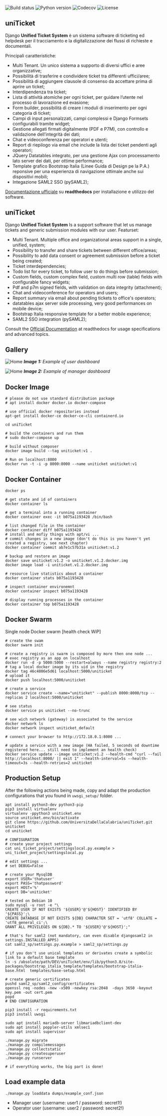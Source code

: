 ![Build status](https://travis-ci.org/UniversitaDellaCalabria/uniTicket.svg?branch=master)
![Python version](https://img.shields.io/badge/license-Apache%202-blue.svg)
![Codecov](https://codecov.io/gh/UniversitadellaCalabria/uniTicket/branch/master/graph/badge.svg)
![License](https://img.shields.io/badge/python-3.7%20%7C%203.8%20%7C%203.9-blue.svg)


uniTicket
---------

Django **Unified Ticket System** è un sistema software di ticketing ed helpdesk per il tracciamento e la digitalizzazione dei flussi di richieste e documentali.

Principali caratteristiche:

- Multi Tenant. Un unico sistema a supporto di diversi uffici e aree organizzative;
- Possibilità di trasferire e condividere ticket tra differenti uffici/aree;
- Possibilità di aggiungere clausole di consenso da accettare prima di aprire un ticket;
- Interdipendenza tra ticket;
- Lista di attività atomiche per ogni ticket, per guidare l’utente nel processo di lavorazione ed evasione;
- Form builder, possibilità di creare i moduli di inserimento per ogni categoria di ticket;
- Campi di input personalzzati, campi complessi e Django Formsets configurabili tramite widget;
- Gestione allegati firmati digitalmente (PDF e P7M), con controllo e validazione dell’integrità dei dati;
- Chat e videoconferenza per operatori e utenti;
- Report di riepilogo via email che include la lista dei ticket pendenti agli operatori;
- JQuery Datatables integrato, per una gestione Ajax con processamento lato server dei dati, per ottime performance;
- Template grafico Bootstrap Italia (Linee Guida di Design pe la P.A.) reponsive per una esperienza di navigazione ottimale anche sui dispositivi mobili;
- Integazione SAML2 SSO (pySAML2);

[Documentazione ufficiale](https://uniticket.readthedocs.io/it/latest/index.html) su **readthedocs** per installazione e utilizzo del software.


uniTicket
---------

Django **Unified Ticket System** Is a support software that let us manage tickets and generic submission modules with our user.
Featurset:

- Multi Tenant. Multiple office and organizational areas support in a single, unified, system;
- Possibility to transfer and share tickets between different office/areas;
- Possibility to add data consent or agreement submission before a ticket being created;
- Ticket interdependencies;
- Todo list for every ticket, to follow user to do things before submission;
- Custom fields, custom complex field, custom multi row (table) fields with configurable fancy widgets;
- Pdf and p7m signed fields, with validation on data integrity (attachment);
- Chat and videoconference for operators and users;
- Report summary via email about pending tickets to office's operators;
- datatables ajax server side processing, very good performances on mobile device;
- Bootstrap Italia responsive template for a better mobile experience;
- SAML2 SSO integration (pySAML2);

Consult the [Official Documentation](https://uniticket.readthedocs.io/it/latest/index.html) at readthedocs for usage specifications and advanced topics.

Gallery
-------

![Home](data/gallery/user_dashboard.png)
_**Image 1:** Example of user dashboard_

![Home](data/gallery/manager_dashboard.png)
_**Image 2:** Example of manager dashboard_

Docker Image
------------

````
# please do not use standard distribution package
# apt install docker docker.io docker-compose

# use official docker repositories instead
apt-get install docker-ce docker-ce-cli containerd.io

cd uniTicket

# build the containers and run them
# sudo docker-compose up

# build without composer
docker image build --tag uniticket:v1 .

# Run on localhost:8000
docker run -t -i -p 8000:8000 --name uniticket uniticket:v1
````

Docker Container
----------------

````
docker ps

# get state and id of containers
docker container ls

# get a terminal into a running container
docker container exec -it b075a1193428 /bin/bash

# list changed file in the container
docker container diff b075a1193428
# install and mofiy things with apt/vi ...
# commit changes in a new image (don't do this is you haven't yet created a registry, see next chapter)
docker container commit ab7e1c57b31a uniticket:v1.2

# backup and restore an image
docker save uniticket:v1.2 -o uniticket.v1.2.docker.img
docker image load -i uniticket.v1.2.docker.img

# resource live statistics about a container
docker container stats b075a1193428

# inspect container environemnt
docker container inspect b075a1193428

# display running processes in the container
docker container top b075a1193428
````

Docker Swarm
------------
Single node Docker swarm [health check WiP]

````
# create the swam
docker swarm init

# create a registry is swarm is composed by more then one node ...
# exec registry as an app on localhost
docker run -d -p 5000:5000 --restart=always --name registry registry:2
# tag a local docker image by its uid in the registry
docker tag 46c4806e5d61 localhost:5000/uniticket
# upload it
docker push localhost:5000/uniticket

# create a service
docker service create --name="uniticket" --publish 8000:8000/tcp --replicas 2 localhost:5000/uniticket

# see status
docker service ps uniticket --no-trunc

# see wich network (gateway) is associated to the service
docker network ls
docker network inspect uniticket_default

# connect your browser to http://172.18.0.1:8000 ...

# update a service with a new image (HA failed, 5 seconds od downtime registered here... still need to implement an health check)
docker service update --image uniticket:v1.2 --health-cmd "curl --fail http://localhost:8000/ || exit 1" --health-interval=5s --health-timeout=3s --health-retries=2 uniticket
````


Production Setup
----------------

After the following actions being made, copy and adapt the production configurations that you found in `uwsgi_setup/` folder.

````
apt install python3-dev python3-pip
pip3 install virtualenv
virtualenv -ppython3 uniticket.env
source uniticket.env/bin/activate
git clone https://github.com/UniversitaDellaCalabria/uniTicket.git uniticket
cd uniticket

# CONFIGURATION
# create your project settings
cat uni_ticket_project/settingslocal.py.example > uni_ticket_project/settingslocal.py

# edit settings ...
# set DEBUG=False

# create your MysqlDB
export USER='thatuser'
export PASS='thatpassword'
export HOST='%'
export DB='uniticket'

# tested on Debian 10
sudo mysql -u root -e "\
CREATE USER IF NOT EXISTS '${USER}'@'${HOST}' IDENTIFIED BY '${PASS}';\
CREATE DATABASE IF NOT EXISTS ${DB} CHARACTER SET = 'utf8' COLLATE = 'utf8_general_ci';\
GRANT ALL PRIVILEGES ON ${DB}.* TO '${USER}'@'${HOST}';"

# that's for saml2 (not mandatory, can even disable djangosaml2 in settings.INSTALLED_APPS)
cat saml2_sp/settings.py.example > saml2_sp/settings.py

# if you don't use unical templates or derivates create a symbolic link to a default base template
ln -s /absolute/path/DEV/uniTicket/env/lib/python3.8/site-packages/bootstrap_italia_template/templates/bootstrap-italia-base.html  templates/base-setup.html

# create generic certificates
pushd saml2_sp/saml2_config/certificates
openssl req -nodes -new -x509 -newkey rsa:2048  -days 3650 -keyout key.pem -out cert.pem
popd
# END CONFIGURATION

pip3 install -r requirements.txt
pip3 install uwsgi

sudo apt install mariadb-server libmariadbclient-dev
sudo apt install poppler-utils xmlsec1
sudo apt install supervisor

./manage.py migrate
./manage.py compilemessages
./manage.py collectstatic
./manage.py createsuperuser
./manage.py runserver

# if everything works, the big part is done!
````


Load example data
-----------------

````
./manage.py loaddata dumps/example_conf.json
````

- Manager user (username: user1 / password: secret1!)
- Operator user (username: user2 / password: secret2!)
